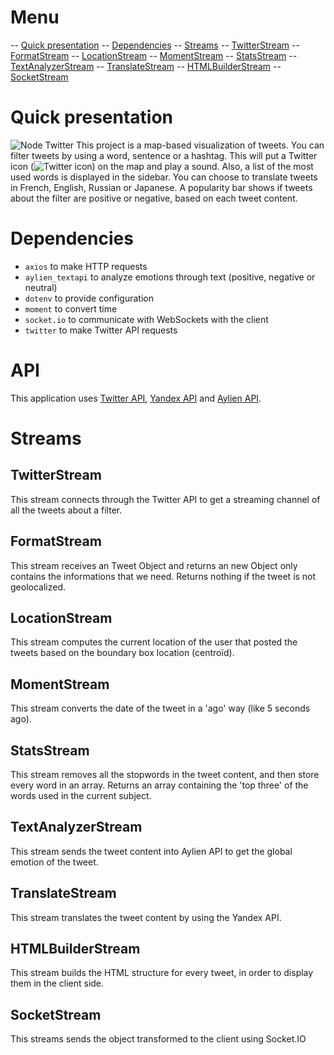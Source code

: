 # Menu
-- [Quick presentation](#quick-presentation)
-- [Dependencies](#dependencies)
-- [Streams](#streams)
	-- [TwitterStream](#twitterstream)
	-- [FormatStream](#formatstream)
	-- [LocationStream](#locationstream)
	-- [MomentStream](#momentstream)
	-- [StatsStream](#statsstream)
	-- [TextAnalyzerStream](#textanalyzerstream)
	-- [TranslateStream](#translatestream)
	-- [HTMLBuilderStream](#htmlbuilderstream)
	-- [SocketStream](#socketstream)


# Quick presentation
![Node Twitter](https://www.vincentriva.fr/Twitter1.png)
This project is a map-based visualization of tweets. You can filter tweets by using a word, sentence or a hashtag. This will put a Twitter icon (![Twitter icon](https://www.vincentriva.fr/Twitter.png)) on the map and play a sound. Also, a list of the most used words is displayed in the sidebar.
You can choose to translate tweets in French, English, Russian or Japanese.
A popularity bar shows if tweets about the filter are positive or negative, based on each tweet content.

# Dependencies
- `axios` to make HTTP requests
- `aylien_textapi` to analyze emotions through text (positive, negative or neutral)
- `dotenv` to provide configuration
- `moment` to convert time
- `socket.io` to communicate with WebSockets with the client
- `twitter` to make Twitter API requests

# API
This application uses [Twitter API](https://developer.twitter.com/), [Yandex API](https://translate.yandex.com/developers/keys) and [Aylien API](https://docs.aylien.com/textapi/).

# Streams
## TwitterStream
This stream connects through the Twitter API to get a streaming channel of all the tweets about a filter.

## FormatStream
This stream receives an Tweet Object and returns an new Object only contains the informations that we need. Returns nothing if the tweet is not geolocalized.

## LocationStream
This stream computes the current location of the user that posted the tweets based on the boundary box location (centroïd).

## MomentStream
This stream converts the date of the tweet in a 'ago' way (like 5 seconds ago).

## StatsStream
This stream removes all the stopwords in the tweet content, and then store every word in an array. Returns an array containing the 'top three' of the words used in the current subject.

## TextAnalyzerStream
This stream sends the tweet content into Aylien API to get the global emotion of the tweet.

## TranslateStream
This stream translates the tweet content by using the Yandex API.

## HTMLBuilderStream
This stream builds the HTML structure for every tweet, in order to display them in the client side.

## SocketStream
This streams sends the object transformed to the client using Socket.IO